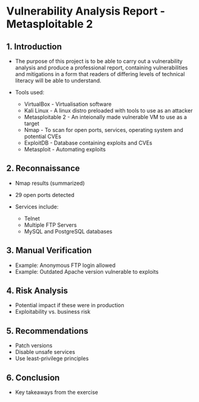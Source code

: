 # Vulnerability Analysis Report - Metasploitable 2

## 1. Introduction
- The purpose of this project is to be able to carry out a vulnerability analysis and produce a professional report, containing vulnerabilities and mitigations in a form that readers of differing levels of technical literacy will be able to understand. 

- Tools used:
    - VirtualBox - Virtualisation software 
    - Kali Linux - A linux distro preloaded with tools to use as an attacker
    - Metasploitable 2 - An inteionally made vulnerable VM to use as a target 
    - Nmap - To scan for open ports, services, operating system and potential CVEs
    - ExploitDB - Database containing exploits and CVEs
    - Metasploit - Automating exploits

## 2. Reconnaissance
- Nmap results (summarized)
- 29 open ports detected 

- Services include: 

    - Telnet
    - Multiple FTP Servers
    - MySQL and PostgreSQL databases

## 3. Manual Verification
- Example: Anonymous FTP login allowed
- Example: Outdated Apache version vulnerable to exploits

## 4. Risk Analysis
- Potential impact if these were in production
- Exploitability vs. business risk

## 5. Recommendations
- Patch versions
- Disable unsafe services
- Use least-privilege principles

## 6. Conclusion
- Key takeaways from the exercise
